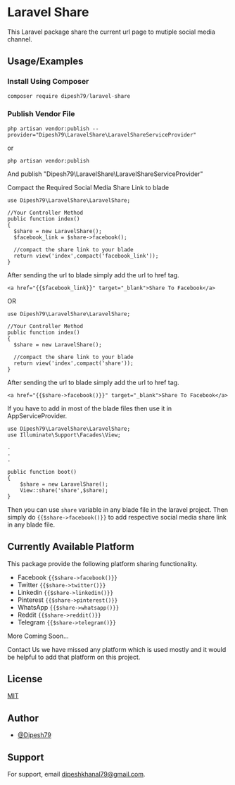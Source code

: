 
# Laravel Share

This Laravel package share the current url page to mutiple social media channel.


## Usage/Examples
### Install Using Composer
```javascript
composer require dipesh79/laravel-share
```

### Publish Vendor File
```
php artisan vendor:publish --provider="Dipesh79\LaravelShare\LaravelShareServiceProvider"
```
or 
```
php artisan vendor:publish
```
And publish "Dipesh79\LaravelShare\LaravelShareServiceProvider"


Compact the Required Social Media Share Link to blade

```
use Dipesh79\LaravelShare\LaravelShare;

//Your Controller Method
public function index()
{
  $share = new LaravelShare();
  $facebook_link = $share->facebook();

  //compact the share link to your blade
  return view('index',compact('facebook_link'));
}

```

After sending the url to blade simply add the url to href tag.

```
<a href="{{$facebook_link}}" target="_blank">Share To Facebook</a>
```

OR

```
use Dipesh79\LaravelShare\LaravelShare;

//Your Controller Method
public function index()
{
  $share = new LaravelShare();
 
  //compact the share link to your blade
  return view('index',compact('share'));
}

```

After sending the url to blade simply add the url to href tag.

```
<a href="{{$share->facebook()}}" target="_blank">Share To Facebook</a>
```

If you have to add in most of the blade files then use it in AppServiceProvider.

```
use Dipesh79\LaravelShare\LaravelShare;
use Illuminate\Support\Facades\View;

.
.
.

public function boot()
{
    $share = new LaravelShare();
    View::share('share',$share);
}

```

Then you can use ```share``` variable in any blade file in the laravel project. Then simply do ```{{$share->facebook()}}``` to add respective social media share link in any blade file.
 

## Currently Available Platform

This package provide the following platform sharing functionality.

- Facebook
```{{$share->facebook()}}```
- Twitter
```{{$share->twitter()}}```
- Linkedin
```{{$share->linkedin()}}```
- Pinterest
```{{$share->pinterest()}}```
- WhatsApp
```{{$share->whatsapp()}}```
- Reddit
```{{$share->reddit()}}```
- Telegram
  ```{{$share->telegram()}}```

More Coming Soon...

Contact Us we have missed any platform which is used mostly and it would be helpful to add that platform on this project.


## License

[MIT](https://choosealicense.com/licenses/mit/)


## Author

- [@Dipesh79](https://www.github.com/Dipesh79)


## Support

For support, email dipeshkhanal79@gmail.com.

